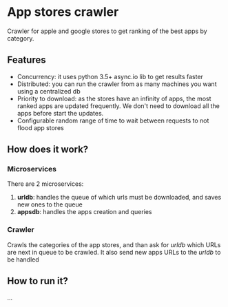 # App stores crawler

Crawler for apple and google stores to get ranking of the best apps by category.


## Features

* Concurrency: it uses python 3.5+ async.io lib to get results faster
* Distributed: you can run the crawler from as many machines you want using a centralized db
* Priority to download: as the stores have an infinity of apps, the most ranked apps are updated frequently. We don't need to download all the apps before start the updates.
* Configurable random range of time to wait between requests to not flood app stores


## How does it work?


### Microservices

There are 2 microservices:

1. **urldb**: handles the queue of which urls must be downloaded, and saves new ones to the queue
2. **appsdb**: handles the apps creation and queries

### Crawler

Crawls the categories of the app stores, and than ask for *urldb* which URLs are next in queue to be crawled. 
It also send new apps URLs to the *urldb* to be handled

## How to run it?

...